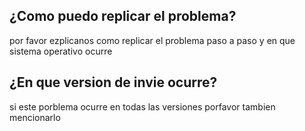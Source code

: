 ## ¿Como puedo replicar el problema?
por favor ezplicanos como replicar el problema paso a paso y en que sistema operativo ocurre
## ¿En que version de invie ocurre?
si este porblema ocurre en todas las versiones porfavor tambien mencionarlo
